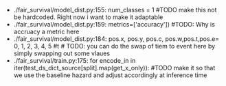- ./fair_survival/model_dist.py:155:    num_classes = 1 #TODO make this not be hardcoded.  Right now i want to make it adaptable
- ./fair_survival/model_dist.py:159:            metrics=['accuracy']) #TODO: Why is accruacy a metric here
- ./fair_survival/model_dist.py:184:    pos.x, pos.y, pos.c, pos.w,pos.t,pos.e= 0, 1, 2, 3, 4, 5 #t # TODO: you can do the swap of tiem to event here by simply swapping out  some vlaues 
- ./fair_survival/train.py:175:            for encode_in in iter(test_ds_dict_source[split].map(get_x_only)): #TODO make it so that  we use the baseline hazard and adjust accordingly at inference time 
